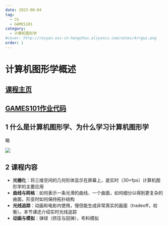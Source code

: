 ```yaml
---
date: 2023-08-04
tag:
  - CG
  - GAMES101
category:
  - 计算机图形学
#cover: http://rocyan.oss-cn-hangzhou.aliyuncs.com/notes/4rrgwz.png
order: 1
---
```


# 计算机图形学概述

## [课程主页](https://sites.cs.ucsb.edu/~lingqi/teaching/games101.html)

## [GAMES101作业代码](https://github.com/RocYan98/GAMES101)



## 1 什么是计算机图形学、为什么学习计算机图形学

略

![](http://img.rocyan.cn/blog/2024/04/66134b69a95e3.png)



## 2 课程内容

- **光栅化**：将三维空间的几何形体显示在屏幕上，是实时（30+fps）计算机图形学的主要应用
- **曲线与网格**：如何表示一条光滑的曲线、一个曲面，如何细分以得到更复杂的曲面，形变时如何保持拓扑结构
- **光线追踪**：动画和电影内使用，慢但能生成非常真实的画面（tradeoff，权衡）。本节课还介绍实时光线追踪
- **动画与模拟**：弹球（挤压与回弹），布料模拟

